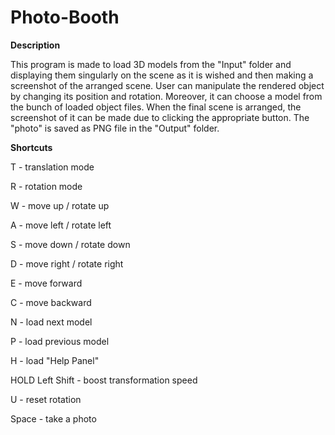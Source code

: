 # Photo-Booth

**Description**

This program is made to load 3D models from the "Input" folder and displaying them singularly on the scene as it is wished and then making a screenshot of the arranged scene. 
User can manipulate the rendered object by changing its position and rotation. 
Moreover, it can choose a model from the bunch of loaded object files. When the final scene is arranged, the screenshot of it can be made due to clicking the appropriate button.
The "photo" is saved as PNG file in the "Output" folder.

**Shortcuts**

T - translation mode

R - rotation mode

W - move up / rotate up

A - move left / rotate left

S - move down / rotate down

D - move right / rotate right

E - move forward

C - move backward

N - load next model

P - load previous model

H - load "Help Panel"

HOLD Left Shift - boost transformation speed

U - reset rotation

Space - take a photo
